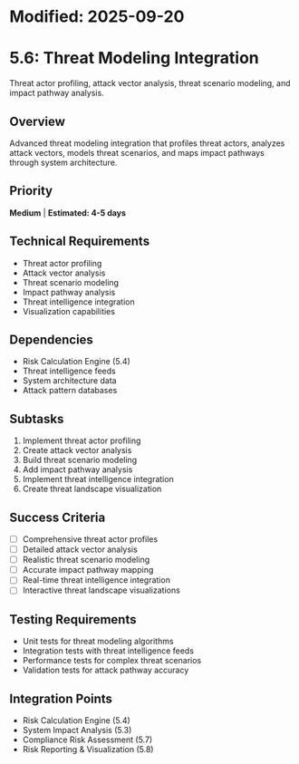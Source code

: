 # Modified: 2025-09-20

# 5.6: Threat Modeling Integration

Threat actor profiling, attack vector analysis, threat scenario modeling, and impact pathway analysis.

## Overview
Advanced threat modeling integration that profiles threat actors, analyzes attack vectors, models threat scenarios, and maps impact pathways through system architecture.

## Priority
**Medium** | **Estimated: 4-5 days**

## Technical Requirements
- Threat actor profiling
- Attack vector analysis
- Threat scenario modeling
- Impact pathway analysis
- Threat intelligence integration
- Visualization capabilities

## Dependencies
- Risk Calculation Engine (5.4)
- Threat intelligence feeds
- System architecture data
- Attack pattern databases

## Subtasks
1. Implement threat actor profiling
2. Create attack vector analysis
3. Build threat scenario modeling
4. Add impact pathway analysis
5. Implement threat intelligence integration
6. Create threat landscape visualization

## Success Criteria
- [ ] Comprehensive threat actor profiles
- [ ] Detailed attack vector analysis
- [ ] Realistic threat scenario modeling
- [ ] Accurate impact pathway mapping
- [ ] Real-time threat intelligence integration
- [ ] Interactive threat landscape visualizations

## Testing Requirements
- Unit tests for threat modeling algorithms
- Integration tests with threat intelligence feeds
- Performance tests for complex threat scenarios
- Validation tests for attack pathway accuracy

## Integration Points
- Risk Calculation Engine (5.4)
- System Impact Analysis (5.3)
- Compliance Risk Assessment (5.7)
- Risk Reporting & Visualization (5.8)
